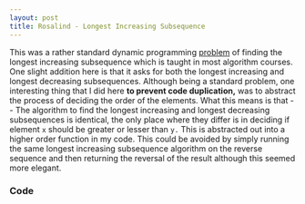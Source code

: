 ```yaml
---
layout: post
title: Rosalind - Longest Increasing Subsequence
---
```


This was a rather standard dynamic programming [problem](http://rosalind.info/problems/lgis/) of finding the longest increasing subsequence which is taught in most algorithm courses. One slight addition here is that it asks for both the longest increasing and longest decreasing subsequences. Although being a standard problem, one interesting thing that I did here **to prevent code duplication,** was to abstract the process of deciding the order of the elements. What this means is that -- The algorithm to find the longest increasing and longest decreasing subsequences is identical, the only place where they differ is in deciding if element `x` should be greater or lesser than `y.` This is abstracted out into a higher order function in my code. This could be avoided by simply running the same longest increasing subsequence algorithm on the reverse sequence and then returning the reversal of the result although this seemed more elegant. 

### Code
<script src="https://gist.github.com/adijo/74cc4750f98601b17856.js"></script>


